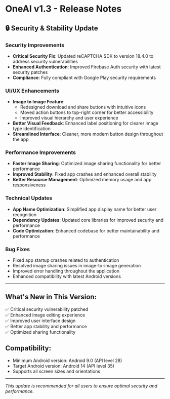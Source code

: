 # OneAI v1.3 - Release Notes

## 🔒 Security & Stability Update

### Security Improvements
- **Critical Security Fix**: Updated reCAPTCHA SDK to version 18.4.0 to address security vulnerabilities
- **Enhanced Authentication**: Improved Firebase Auth security with latest security patches
- **Compliance**: Fully compliant with Google Play security requirements

### UI/UX Enhancements
- **Image to Image Feature**: 
  - Redesigned download and share buttons with intuitive icons
  - Moved action buttons to top-right corner for better accessibility
  - Improved visual hierarchy and user experience
- **Better Visual Feedback**: Enhanced label positioning for clearer image type identification
- **Streamlined Interface**: Cleaner, more modern button design throughout the app

### Performance Improvements
- **Faster Image Sharing**: Optimized image sharing functionality for better performance
- **Improved Stability**: Fixed app crashes and enhanced overall stability
- **Better Resource Management**: Optimized memory usage and app responsiveness

### Technical Updates
- **App Name Optimization**: Simplified app display name for better user recognition
- **Dependency Updates**: Updated core libraries for improved security and performance
- **Code Optimization**: Enhanced codebase for better maintainability and performance

### Bug Fixes
- Fixed app startup crashes related to authentication
- Resolved image sharing issues in image-to-image generation
- Improved error handling throughout the application
- Enhanced compatibility with latest Android versions

---

## What's New in This Version:
✅ Critical security vulnerability patched  
✅ Enhanced image editing experience  
✅ Improved user interface design  
✅ Better app stability and performance  
✅ Optimized sharing functionality  

## Compatibility:
- Minimum Android version: Android 9.0 (API level 28)
- Target Android version: Android 14 (API level 35)
- Supports all screen sizes and orientations

---

*This update is recommended for all users to ensure optimal security and performance.*